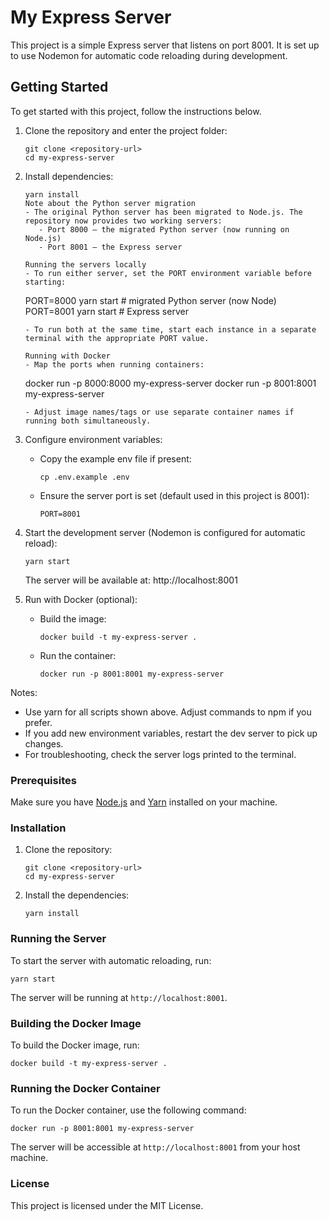 # My Express Server

This project is a simple Express server that listens on port 8001. It is set up to use Nodemon for automatic code reloading during development.

## Getting Started

To get started with this project, follow the instructions below.

1. Clone the repository and enter the project folder:
   ```
   git clone <repository-url>
   cd my-express-server
   ```

2. Install dependencies:
   ```
   yarn install
   Note about the Python server migration
   - The original Python server has been migrated to Node.js. The repository now provides two working servers:
      - Port 8000 — the migrated Python server (now running on Node.js)
      - Port 8001 — the Express server

   Running the servers locally
   - To run either server, set the PORT environment variable before starting:
      ```
      PORT=8000 yarn start   # migrated Python server (now Node)
      PORT=8001 yarn start   # Express server
      ```
   - To run both at the same time, start each instance in a separate terminal with the appropriate PORT value.

   Running with Docker
   - Map the ports when running containers:
      ```
      docker run -p 8000:8000 my-express-server
      docker run -p 8001:8001 my-express-server
      ```
   - Adjust image names/tags or use separate container names if running both simultaneously.

3. Configure environment variables:
   - Copy the example env file if present:
     ```
     cp .env.example .env
     ```
   - Ensure the server port is set (default used in this project is 8001):
     ```
     PORT=8001
     ```

4. Start the development server (Nodemon is configured for automatic reload):
   ```
   yarn start
   ```
   The server will be available at: http://localhost:8001

5. Run with Docker (optional):
   - Build the image:
     ```
     docker build -t my-express-server .
     ```
   - Run the container:
     ```
     docker run -p 8001:8001 my-express-server
     ```

Notes:
- Use yarn for all scripts shown above. Adjust commands to npm if you prefer.
- If you add new environment variables, restart the dev server to pick up changes.
- For troubleshooting, check the server logs printed to the terminal.

### Prerequisites

Make sure you have [Node.js](https://nodejs.org/) and [Yarn](https://yarnpkg.com/) installed on your machine.

### Installation

1. Clone the repository:
   ```
   git clone <repository-url>
   cd my-express-server
   ```

2. Install the dependencies:
   ```
   yarn install
   ```

### Running the Server

To start the server with automatic reloading, run:
```
yarn start
```

The server will be running at `http://localhost:8001`.

### Building the Docker Image

To build the Docker image, run:
```
docker build -t my-express-server .
```

### Running the Docker Container

To run the Docker container, use the following command:
```
docker run -p 8001:8001 my-express-server
```

The server will be accessible at `http://localhost:8001` from your host machine.

### License

This project is licensed under the MIT License.